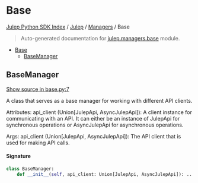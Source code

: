 # Base

[Julep Python SDK Index](../../README.md#julep-python-sdk-index) / [Julep](../index.md#julep) / [Managers](./index.md#managers) / Base

> Auto-generated documentation for [julep.managers.base](../../../../../../julep/managers/base.py) module.

- [Base](#base)
  - [BaseManager](#basemanager)

## BaseManager

[Show source in base.py:7](../../../../../../julep/managers/base.py#L7)

A class that serves as a base manager for working with different API clients.

Attributes:
    api_client (Union[JulepApi, AsyncJulepApi]): A client instance for communicating with an API.
        It can either be an instance of JulepApi for synchronous operations or
        AsyncJulepApi for asynchronous operations.

Args:
    api_client (Union[JulepApi, AsyncJulepApi]): The API client that is used for making API calls.

#### Signature

```python
class BaseManager:
    def __init__(self, api_client: Union[JulepApi, AsyncJulepApi]): ...
```